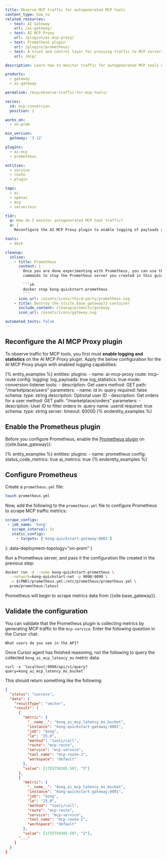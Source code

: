 ```yaml
---
title: Observe MCP traffic for autogenerated MCP tools
content_type: how_to
related_resources:
  - text: AI Gateway
    url: /ai-gateway/
  - text: AI MCP Proxy
    url: /plugins/ai-mcp-proxy/
  - text: Prometheus plugin
    url: /plugins/prometheus/
  - text: A trust and control layer for proxying traffic to MCP servers
    url: /mcp/

description: Learn how to monitor traffic for autogenerated MCP tools using the AI MCP Proxy plugin and Prometheus, so you can track tool usage and latency.

products:
  - gateway
  - ai-gateway

permalink: /mcp/observe-traffic-for-mcp-tools/

series:
  id: mcp-conversion
  position: 2

works_on:
  - on-prem

min_version:
  gateway: '3.12'

plugins:
  - ai-mcp
  - prometheus

entities:
  - service
  - route
  - plugin

tags:
  - ai
  - openai
  - mcp
  - serverless

tldr:
  q: How do I monitor autogenerated MCP tool traffic?
  a: |
    Reconfigure the AI MCP Proxy plugin to enable logging of payloads and statistics for your MCP tools, then enable the Prometheus plugin to scrape and collect these metrics for monitoring.

tools:
  - deck

cleanup:
  inline:
    - title: Prometheus
      content: |
        Once you are done experimenting with Prometheus, you can use the following
        commands to stop the Prometheus server you created in this guide:

        ```sh
        docker stop kong-quickstart-prometheus
        ```
      icon_url: /assets/icons/third-party/prometheus.svg
    - title: Destroy the {{site.base_gateway}} container
      include_content: cleanup/products/gateway
      icon_url: /assets/icons/gateway.svg

automated_tests: false
---
```


## Reconfigure the AI MCP Proxy plugin

To observe traffic for MCP tools, you first must **enable logging and statistics** on the AI MCP Proxy plugin. Apply the below configuration for the AI MCP Proxy plugin with enabled logging capabilities:

{% entity_examples %}
entities:
  plugins:
    - name: ai-mcp-proxy
      route: mcp-route
      config:
        logging:
          log_payloads: true
          log_statistics: true
        mode: conversion-listener
        tools:
        - description: Get users
          method: GET
          path: "/marketplace/users"
          parameters:
          - name: id
            in: query
            required: false
            schema:
              type: string
            description: Optional user ID
        - description: Get orders for a user
          method: GET
          path: "/marketplace/orders"
          parameters:
          - description: User ID to filter orders
            in: query
            name: userid
            required: true
            schema:
              type: string
        server:
          timeout: 60000
{% endentity_examples %}

## Enable the Prometheus plugin

Before you configure Prometheus, enable the [Prometheus plugin](/plugins/prometheus/) on {{site.base_gateway}}:

{% entity_examples %}
entities:
  plugins:
    - name: prometheus
      config:
        status_code_metrics: true
        ai_metrics: true
{% endentity_examples %}

## Configure Prometheus

Create a `prometheus.yml` file:

```sh
touch prometheus.yml
```

Now, add the following to the `prometheus.yml` file to configure Prometheus to scrape MCP traffic metrics:

```yaml
scrape_configs:
 - job_name: 'kong'
   scrape_interval: 5s
   static_configs:
     - targets: ['kong-quickstart-gateway:8001']
```
{: data-deployment-topology="on-prem" }


Run a Prometheus server, and pass it the configuration file created in the previous step:

```sh
docker run -d --name kong-quickstart-prometheus \
  --network=kong-quickstart-net -p 9090:9090 \
  -v $(PWD)/prometheus.yml:/etc/prometheus/prometheus.yml \
  prom/prometheus:latest
```

Prometheus will begin to scrape metrics data from {{site.base_gateway}}.

## Validate the configuration

You can validate that the Prometheus plugin is collecting metrics by generating MCP traffic to the `mcp-service`. Enter the following question in the Cursor chat:

```text
What users do you see in the API?
```

Once Cursor agent has finished reasoning, run the following to query the collected `kong_ai_mcp_latency_ms` metric data:

```
curl -s 'localhost:9090/api/v1/query?query=kong_ai_mcp_latency_ms_bucket'
```

This should return something like the following:

```json
{
  "status": "success",
  "data": {
    "resultType": "vector",
    "result": [
      {
        "metric": {
          "__name__": "kong_ai_mcp_latency_ms_bucket",
          "instance": "kong-quickstart-gateway:8001",
          "job": "kong",
          "le": "25.0",
          "method": "tools/call",
          "route": "mcp-route",
          "service": "mcp-service",
          "tool_name": "mcp-route-1",
          "workspace": "default"
        },
        "value": [1755759385.507, "3"]
      },
      {
        "metric": {
          "__name__": "kong_ai_mcp_latency_ms_bucket",
          "instance": "kong-quickstart-gateway:8001",
          "job": "kong",
          "le": "25.0",
          "method": "tools/call",
          "route": "mcp-route",
          "service": "mcp-service",
          "tool_name": "mcp-route-2",
          "workspace": "default"
        },
        "value": [1755759385.507, "2"],
      "..."
    ]
  }
}
```
